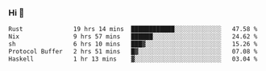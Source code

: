 ### Hi 👋

<!--START_SECTION:waka-->

```txt
Rust              19 hrs 14 mins  ████████████░░░░░░░░░░░░░   47.58 %
Nix               9 hrs 57 mins   ██████░░░░░░░░░░░░░░░░░░░   24.62 %
sh                6 hrs 10 mins   ███▓░░░░░░░░░░░░░░░░░░░░░   15.26 %
Protocol Buffer   2 hrs 51 mins   █▓░░░░░░░░░░░░░░░░░░░░░░░   07.08 %
Haskell           1 hr 13 mins    ▓░░░░░░░░░░░░░░░░░░░░░░░░   03.04 %
```

<!--END_SECTION:waka-->
